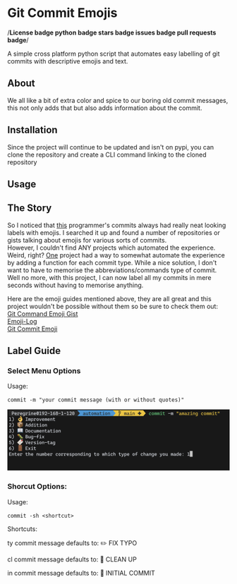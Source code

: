 # Git Commit Emojis

/**License badge
python badge
stars badge
issues badge
pull requests badge**/

A simple cross platform python script that automates  easy labelling of git commits with descriptive emojis and text.

## About
We all like a bit of extra color and spice to our boring old commit messages, this not only adds that but also adds information about the commit.

## Installation
Since the project will continue to be updated and isn't on pypi, you can clone the repository and create a CLI command linking to the cloned repository

## Usage

## The Story
So I noticed that [this](https://github.com/msaaddev) programmer's commits always had really neat looking labels with emojis. I searched it up and found a number of repositories or gists talking about emojis for various sorts of commits.  
However, I couldn't find ANY projects which automated the experience. Weird, right? [One](https://github.com/ahmadawais/Emoji-Log) project had a way to somewhat automate the experience by adding a function for each commit type. While a nice solution, I don't want to have to memorise the abbreviations/commands type of commit. Well no more, with this project, I can now label all my commits in mere seconds without having to memorise anything.

Here are the emoji guides mentioned above, they are all great and this project wouldn't be possible without them so be sure to check them out:  
[Git Command Emoji Gist](https://gist.github.com/parmentf/035de27d6ed1dce0b36a)  
[Emoji-Log](https://github.com/ahmadawais/Emoji-Log)  
[Git Commit Emoji](https://github.com/liuchengxu/git-commit-emoji-cn)  


## Label Guide
### Select Menu Options
Usage:  
```
commit -m "your commit message (with or without quotes)"
```

![Image](./screenshots/commit_select_menu.png)  

### Shorcut Options:
Usage:  
```
commit -sh <shortcut>
```
Shortcuts:  

ty     commit message defaults to: ✏️ FIX TYPO  

cl     commit message defaults to: 🧹 CLEAN UP  

in     commit message defaults to: 🎉 INITIAL COMMIT  

